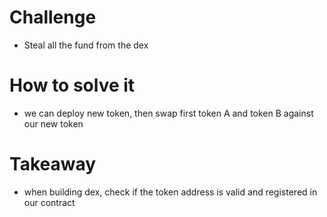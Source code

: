 # Challenge
- Steal all the fund from the dex

# How to solve it
- we can deploy new token, then swap first token A and token B against our new token

# Takeaway
- when building dex, check if the token address is valid and registered in our contract